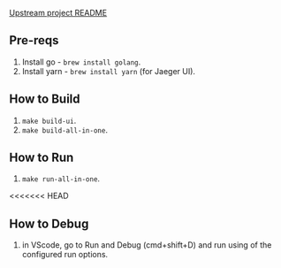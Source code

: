 [Upstream project README](https://github.com/jaegertracing/jaeger)

## Pre-reqs

1. Install go - `brew install golang`.
1. Install yarn - `brew install yarn` (for Jaeger UI).

## How to Build

1. `make build-ui`.
1. `make build-all-in-one`.

## How to Run

1. `make run-all-in-one`.

<<<<<<< HEAD

## How to Debug

1. in VScode, go to Run and Debug (cmd+shift+D) and run using of the configured run options.
